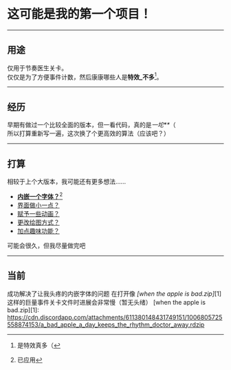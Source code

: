 # 这可能是我的第一个项目！  
- - -  
## 用途  
仅用于节奏医生关卡。  
仅仅是为了方便事件计数，然后康康哪些人是**特效_不多**[^1]。  
- - -
## 经历  
早期有做过一个比较全面的版本，但一看代码，真的是*一坨\*\**（  
所以打算重新写一遍，这次换了个更高效的算法（应该吧？）  
- - -  
## 打算  
相较于上个大版本，我可能还有更多想法……  
* <u>**内嵌一个字体？**[^2]</u>  
* <u>界面做小一点？</u>  
* <u>赋予一些动画？</u>  
* <u>更改绘图方式？</u>
* <u>加点趣味功能？</u>

可能会很久，但我尽量做完吧  
[^1]: 是特效真多（ 
[^2]: 已应用 
- - -
## 当前
成功解决了让我头疼的内嵌字体的问题
在打开像 *[when the apple is bad.zip]*[1] 这样的巨量事件关卡文件时进展会非常慢（暂无头绪）
[when the apple is bad.zip][1]: https://cdn.discordapp.com/attachments/611380148431749151/1006805725558874153/a_bad_apple_a_day_keeps_the_rhythm_doctor_away.rdzip


